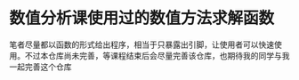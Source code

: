 # 数值分析课使用过的数值方法求解函数
笔者尽量都以函数的形式给出程序，相当于只暴露出引脚，让使用者可以快速使用。不过本仓库尚未完善，等课程结束后会尽量完善该仓库，也期待我的同学与我一起完善这个仓库

